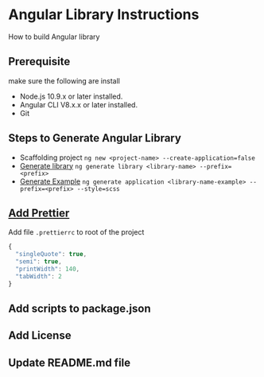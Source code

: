 # Angular Library Instructions
How to build Angular library

## Prerequisite
make sure the following are install
- Node.js 10.9.x or later installed.
- Angular CLI V8.x.x or later installed.
- Git

## Steps to Generate Angular Library
- Scaffolding project `ng new <project-name> --create-application=false`
- [Generate library](https://angular.io/cli/generate#library) `ng generate library <library-name> --prefix=<prefix>`
- [Generate Example](https://angular.io/cli/new#ng-new) `ng generate application <library-name-example> --prefix=<prefix> --style=scss`

## [Add Prettier](https://medium.com/@ofirrifo/setup-prettier-with-angular-cli-webstorm-d339097595cf)

Add file `.prettierrc` to root of the project
```js
{
  "singleQuote": true,
  "semi": true,
  "printWidth": 140,
  "tabWidth": 2
}
```

## Add scripts to package.json

## Add License 

## Update README.md file
